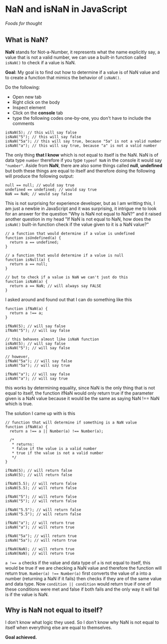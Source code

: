 # NaN and isNaN in JavaScript
###### Foods for thought

## What is NaN?

**NaN** stands for Not-a-Number, it represents what the name explicitly say, a value that is not a valid number, we can use a built-in function called `isNaN()` to check if a value is NaN.

**Goal:** My goal is to find out how to determine if a value is of NaN value and to create a function that mimics the behavior of `isNaN()`.

Do the following:
- Open new tab
- Right click on the body
- Inspect element
- Click on the **console** tab
- type the following codes one-by-one, you don't have to include the comments

```
isNaN(5); // this will say false
isNaN("5"); // this will say false
isNaN("5a"); // this will say true, because "5a" is not a valid number
isNaN("a"); // this will say true, because "a" is not a valid number
```

The only thing **that I know** which is not equal to itself is the NaN. NaN is of data type `number` therefore if you type `typeof NaN` in the console it would say `"number"`. Aside from **NaN**, there are also some things called **null**, **undefined** but both these things are equal to itself and therefore doing the following will produce the following output:

```
null == null; // would say true
undefined == undefined; // would say true
NaN == NaN; // would say false
```

This is not surprising for experience developer, but as I am writting this, I am just a newbie in JavaScript and it was surprising, it intrigue me to look for an answer for the question "Why is NaN not equal to NaN?" and it raised another question in my head "If NaN is not equal to NaN, how does the `isNaN()` built-in function check if the value given to it is a NaN value?"

```
// a function that would determine if a value is undefined
function isUndefined(a) {
  return a == undefined;
}

// a function that would determine if a value is null
function isNull(a) {
  return a == null;
}

// but to check if a value is NaN we can't just do this
function isNaN(a) {
  return a == NaN; // will always say FALSE
}
```

I asked around and found out that I can do something like this

```
function ifNaN(a) {
  return a !== a;
}

ifNaN(5); // will say false
ifNaN("5"); // will say false

// this behaves almost like isNaN function
isNaN(5); // will say false
isNaN("5"); // will say false

// however,
ifNaN("5a"); // will say false
isNaN("5a"); // will say true

ifNaN("a"); // will say false
isNaN("a"); // will say true
```

this works by determining equality, since NaN is the only thing that is not equal to itself, the function ifNaN would only return true if the parameter given is a NaN value because it would be the same as saying NaN !== NaN which is true.

The solution I came up with is this

```
// function that will determine if something is a NaN value
function ifNaN(a) {
  return a !== a || Number(a) !== Number(a);

  /*
   * returns:
   * false if the value is a valid number
   * true if the value is not a valid number
   */
}

ifNaN(5); // will return false
isNaN(5); // will return false

ifNaN(5.5); // will return false
isNaN(5.5); // will return false

ifNaN("5"); // will return false
isNaN("5"); // will return false

ifNaN("5.5"); // will return false
isNaN("5.5"); // will return false

ifNaN("a"); // will return true
isNaN("a"); // will return true

ifNaN("5a"); // will return true
isNaN("5a"); // will return true

ifNaN(NaN); // will return true
isNaN(NaN); // will return true
```

`a !== a` checks if the value and data type of `a` is not equal to itself, this would be true if we are checking a NaN value and therefore the function will return true. `Number(a) !== Number(a)` first converts the value of a into a number (returning a NaN if it fails) then checks if they are of the same value and data type. Now `condition || condition` would return true if one of these conditions were met and false if both fails and the only way it will fail is if the value is NaN.

## Why is NaN not equal to itself?

I don't know what logic they used. So I don't know why NaN is not equal to itself when everything else are equal to themselves.

**Goal achieved.**